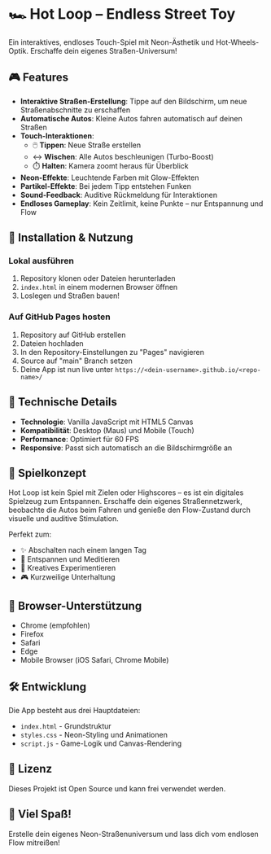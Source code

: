 # 🏎️ Hot Loop – Endless Street Toy

Ein interaktives, endloses Touch-Spiel mit Neon-Ästhetik und Hot-Wheels-Optik. Erschaffe dein eigenes Straßen-Universum!

## 🎮 Features

- **Interaktive Straßen-Erstellung**: Tippe auf den Bildschirm, um neue Straßenabschnitte zu erschaffen
- **Automatische Autos**: Kleine Autos fahren automatisch auf deinen Straßen
- **Touch-Interaktionen**:
  - 🖱️ **Tippen**: Neue Straße erstellen
  - ↔️ **Wischen**: Alle Autos beschleunigen (Turbo-Boost)
  - ⏱️ **Halten**: Kamera zoomt heraus für Überblick
- **Neon-Effekte**: Leuchtende Farben mit Glow-Effekten
- **Partikel-Effekte**: Bei jedem Tipp entstehen Funken
- **Sound-Feedback**: Auditive Rückmeldung für Interaktionen
- **Endloses Gameplay**: Kein Zeitlimit, keine Punkte – nur Entspannung und Flow

## 🚀 Installation & Nutzung

### Lokal ausführen

1. Repository klonen oder Dateien herunterladen
2. `index.html` in einem modernen Browser öffnen
3. Loslegen und Straßen bauen!

### Auf GitHub Pages hosten

1. Repository auf GitHub erstellen
2. Dateien hochladen
3. In den Repository-Einstellungen zu "Pages" navigieren
4. Source auf "main" Branch setzen
5. Deine App ist nun live unter `https://<dein-username>.github.io/<repo-name>/`

## 🎨 Technische Details

- **Technologie**: Vanilla JavaScript mit HTML5 Canvas
- **Kompatibilität**: Desktop (Maus) und Mobile (Touch)
- **Performance**: Optimiert für 60 FPS
- **Responsive**: Passt sich automatisch an die Bildschirmgröße an

## 🎯 Spielkonzept

Hot Loop ist kein Spiel mit Zielen oder Highscores – es ist ein digitales Spielzeug zum Entspannen. Erschaffe dein eigenes Straßennetzwerk, beobachte die Autos beim Fahren und genieße den Flow-Zustand durch visuelle und auditive Stimulation.

Perfekt zum:
- ✨ Abschalten nach einem langen Tag
- 🧘 Entspannen und Meditieren
- 🎨 Kreatives Experimentieren
- 🎮 Kurzweilige Unterhaltung

## 📱 Browser-Unterstützung

- Chrome (empfohlen)
- Firefox
- Safari
- Edge
- Mobile Browser (iOS Safari, Chrome Mobile)

## 🛠️ Entwicklung

Die App besteht aus drei Hauptdateien:
- `index.html` - Grundstruktur
- `styles.css` - Neon-Styling und Animationen
- `script.js` - Game-Logik und Canvas-Rendering

## 📄 Lizenz

Dieses Projekt ist Open Source und kann frei verwendet werden.

## 🎉 Viel Spaß!

Erstelle dein eigenes Neon-Straßenuniversum und lass dich vom endlosen Flow mitreißen!

